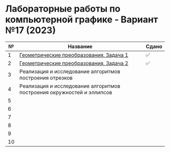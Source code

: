# Лабораторные работы по компьютерной графике - Вариант №17 (2023)

| № | Название | Сдано |  
| --- | --- | --- |
| 1 | [Геометрические преобразования. Задача 1](https://github.com/XTDimasXT/BMSTU-CG/tree/master/lab_01) | ✅ |
| 2 | [Геометрические преобразования. Задача 2](https://github.com/XTDimasXT/BMSTU-CG/tree/master/lab_02) | ✅ |
| 3 | Реализация и исследование алгоритмов построения отрезков |  |
| 4 | Реализация и исследование алгоритмов построения окружностей и эллипсов |  |
| 5 |  |  |
| 6 |  |  |
| 7 |  |  |
| 8 |  |  |
| 9 |  |  |
| 10 |  |  |
